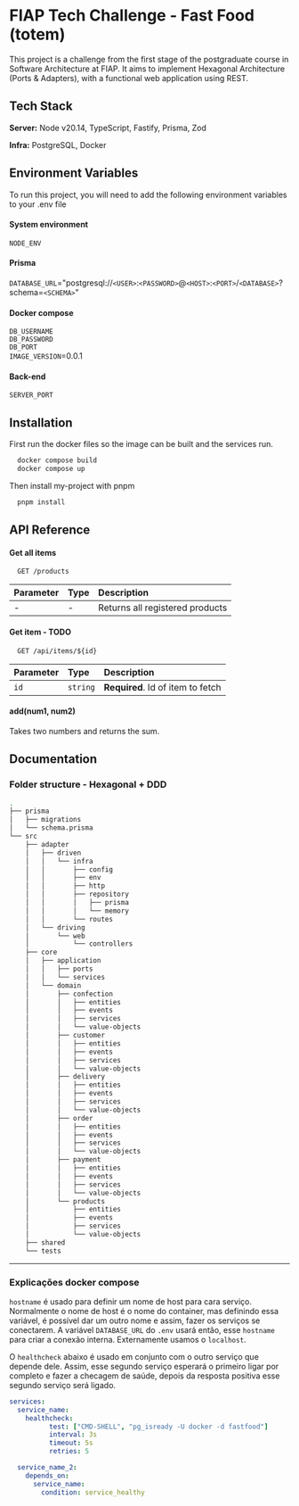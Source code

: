 
# FIAP Tech Challenge - Fast Food (totem)

This project is a challenge from the first stage of the postgraduate course in Software Architecture at FIAP. It aims to implement Hexagonal Architecture (Ports & Adapters), with a functional web application using REST.
## Tech Stack

**Server:** Node v20.14, TypeScript, Fastify, Prisma, Zod

**Infra:** PostgreSQL, Docker


## Environment Variables

To run this project, you will need to add the following environment variables to your .env file

#### System environment
`NODE_ENV`

#### Prisma
`DATABASE_URL`="postgresql://`<USER>`:`<PASSWORD>`@`<HOST>`:`<PORT>`/`<DATABASE>`?schema=`<SCHEMA>`"

#### Docker compose
`DB_USERNAME`\
`DB_PASSWORD`\
`DB_PORT`\
`IMAGE_VERSION`=0.0.1

#### Back-end
`SERVER_PORT`

## Installation

First run the docker files so the image can be built and the services run.

```zsh
  docker compose build
  docker compose up
```

Then install my-project with pnpm

```zsh
  pnpm install
```
## API Reference

#### Get all items

```http
  GET /products
```

| Parameter | Type     | Description                     |
| :-------- | :------- | :------------------------------ |
|     -     |     -    | Returns all registered products |

#### Get item - TODO

```http
  GET /api/items/${id}
```

| Parameter | Type     | Description                       |
| :-------- | :------- | :-------------------------------- |
| `id`      | `string` | **Required**. Id of item to fetch |

#### add(num1, num2)

Takes two numbers and returns the sum.


## Documentation

### Folder structure - Hexagonal + DDD
```bash
.
├── prisma
│   ├── migrations
│   └── schema.prisma
└── src
    ├── adapter
    │   ├── driven
    │   │   └── infra
    │   │       ├── config
    │   │       ├── env
    │   │       ├── http
    │   │       ├── repository
    │   │       │   ├── prisma
    │   │       │   └── memory
    │   │       └── routes
    │   └── driving
    │       └── web
    │           └── controllers
    ├── core
    │   ├── application
    │   │   ├── ports
    │   │   └── services
    │   └── domain
    │       ├── confection
    │       │   ├── entities
    │       │   ├── events
    │       │   ├── services
    │       │   └── value-objects
    │       ├── customer
    │       │   ├── entities
    │       │   ├── events
    │       │   ├── services
    │       │   └── value-objects
    │       ├── delivery
    │       │   ├── entities
    │       │   ├── events
    │       │   ├── services
    │       │   └── value-objects
    │       ├── order
    │       │   ├── entities
    │       │   ├── events
    │       │   ├── services
    │       │   └── value-objects
    │       ├── payment
    │       │   ├── entities
    │       │   ├── events
    │       │   ├── services
    │       │   └── value-objects
    │       └── products
    │           ├── entities
    │           ├── events
    │           ├── services
    │           └── value-objects
    ├── shared
    └── tests
````

---

### Explicações docker compose

`hostname` é usado para definir um nome de host para cara serviço. Normalmente o nome de host é o nome do container, mas definindo essa variável, é possível dar um outro nome e assim, fazer os serviços se conectarem.
A variável `DATABASE_URL` do `.env` usará então, esse `hostname` para criar a conexão interna. Externamente usamos o `localhost`.

O `healthcheck` abaixo é usado em conjunto com o outro serviço que depende dele. Assim, esse segundo serviço esperará o primeiro ligar por completo e fazer a checagem de saúde, depois da resposta positiva esse segundo serviço será ligado.
```yml
services:
  service_name:
    healthcheck:
          test: ["CMD-SHELL", "pg_isready -U docker -d fastfood"]
          interval: 3s
          timeout: 5s
          retries: 5

  service_name_2:
    depends_on:
      service_name:
        condition: service_healthy
```
